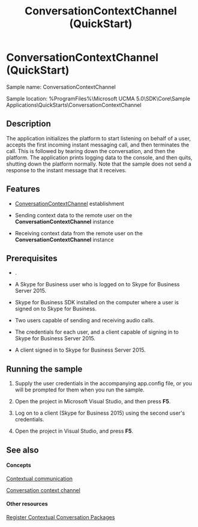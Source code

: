 ﻿---
title: ConversationContextChannel (QuickStart)
TOCTitle: ConversationContextChannel (QuickStart)
ms:assetid: 629b6197-eb45-4810-99fe-66bd44881d21
ms:mtpsurl: https://msdn.microsoft.com/en-us/library/Dn454821(v=office.16)
ms:contentKeyID: 65240094
ms.date: 07/27/2015
mtps_version: v=office.16
---

# ConversationContextChannel (QuickStart)




Sample name: ConversationContextChannel

Sample location: %ProgramFiles%\\Microsoft UCMA 5.0\\SDK\\Core\\Sample Applications\\QuickStarts\\ConversationContextChannel

## Description

The application initializes the platform to start listening on behalf of a user, accepts the first incoming instant messaging call, and then terminates the call. This is followed by tearing down the conversation, and then the platform. The application prints logging data to the console, and then quits, shutting down the platform normally. Note that the sample does not send a response to the instant message that it receives.

## Features

  - [ConversationContextChannel](https://msdn.microsoft.com/en-us/library/hh161849\(v=office.16\)) establishment

  - Sending context data to the remote user on the **ConversationContextChannel** instance

  - Receiving context data from the remote user on the **ConversationContextChannel** instance

## Prerequisites

  - .

  - A Skype for Business user who is logged on to Skype for Business Server 2015.

  - Skype for Business SDK installed on the computer where a user is signed on to Skype for Business.

  - Two users capable of sending and receiving audio calls.

  - The credentials for each user, and a client capable of signing in to Skype for Business Server 2015.

  - A client signed in to Skype for Business Server 2015.

## Running the sample

1.  Supply the user credentials in the accompanying app.config file, or you will be prompted for them when you run the sample.

2.  Open the project in Microsoft Visual Studio, and then press **F5**.

3.  Log on to a client (Skype for Business 2015) using the second user's credentials.

4.  Open the project in Visual Studio, and press **F5**.

## See also

#### Concepts

[Contextual communication](contextual-communication.md)

[Conversation context channel](conversation-context-channel.md)

#### Other resources

[Register Contextual Conversation Packages](https://msdn.microsoft.com/en-us/library/gg253680\(v=office.16\))

